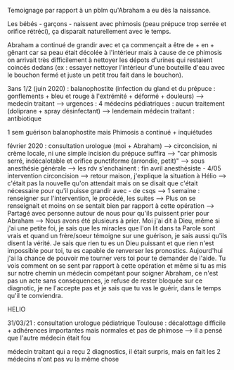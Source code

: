 Temoignage par rapport à un pblm qu'Abraham a eu dès la naissance.

Les bébés - garçons - naissent avec phimosis (peau prépuce trop serrée et orifice rétréci), ça disparait naturellement avec le temps.

Abraham a continué de grandir avec et ça commençait a être de + en + gênant car sa peau était décolée à l'intérieur mais à cause de ce phimosis on arrivait très difficilement à nettoyer les dépots d'urines qui restaient coincés dedans (ex : essayer nettoyer l'intérieur d'une bouteille d'eau avec le bouchon fermé et juste un petit trou fait dans le bouchon).

3ans 1/2 (juin 2020) : balanophostite (infection du gland et du prépuce : gonflements + bleu et rouge à l'extrémité + déformé + douleurs)
--> medecin traitant --> urgences : 4 médecins pédiatriques : aucun traitement (doliprane + spray désinfectant)
--> lendemain médecin traitant : antibiotique

1 sem guérison balanophostite mais Phimosis a continué + inquiétudes

février 2020 : consultation urologue (moi + Abraham) --> circoncision, ni crème locale, ni une simple incision du prépuce suffira
--> "car phimosis serré, indécalotable et orifice punctiforme (arrondie, petit)"
--> sous anesthésie générale 
--> les rdv s'enchainent : fin avril anesthésiste - 4/05 intervention circoncision
--> retour maison, j'explique la situation à Hélio
--> c'était pas la nouvelle qu'on attendait mais on se disait que c'était nécessaire pour qu'il puisse grandir avec - de csqs
--> 1 semaine : renseigner sur l'intervention, le procédé, les suites
--> Plus on se renseignait et moins on se sentait bien par rapport à cette opération
--> Partagé avec personne autour de nous pour qu'ils puissent prier pour Abraham
--> Nous avons été plusieurs à prier. Moi j'ai dit à Dieu, même si j'ai une petite foi, je sais que les miracles que l'on lit dans ta Parole sont vrais et quand un frère/soeur témoigne sur une guérison, je sais aussi qu'ils disent la vérité. Je sais que rien tu es un Dieu puissant et que rien n'est impossible pour toi, tu es capable de renverser les pronostics. Aujourd'hui j'ai la chance de pouvoir me tourner vers toi pour te demander de l'aide. Tu vois comment on se sent par rapport à cette opération et même si tu as mis sur notre chemin un médecin compétant pour soigner Abraham, ce n'est pas un acte sans conséquences, je refuse de rester bloquée sur ce diagnotic, je ne l'accepte pas et je sais que tu vas le guérir, dans le temps qu'il te conviendra.

HELIO

31/03/21 : consultation urologue pédiatrique Toulouse : décalottage difficile + adhérences importantes mais normales et pas de phimose
--> il a pensé que l'autre médecin était fou

médecin traitant qui a reçu 2 diagnostics, il était surpris, mais en fait les 2 médecins n'ont pas vu la même chose
